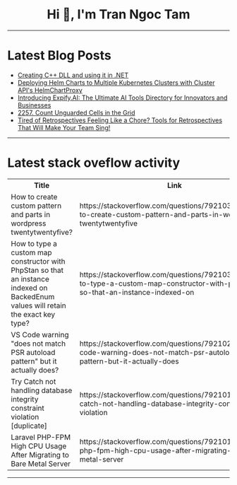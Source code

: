 <h1 align="center">Hi 👋, I'm Tran Ngoc Tam</h1>

---

# Latest Blog Posts 
<!-- BLOG-POST-LIST:START -->
- [Creating C++ DLL and using it in .NET](https://dev.to/tuttelikz/creating-c-dll-and-using-it-in-net-2fid)
- [Deploying Helm Charts to Multiple Kubernetes Clusters with Cluster API&#39;s HelmChartProxy](https://dev.to/suin/deploying-helm-charts-to-multiple-kubernetes-clusters-with-cluster-apis-helmchartproxy-3fa6)
- [Introducing Expify.AI: The Ultimate AI Tools Directory for Innovators and Businesses](https://dev.to/kherona/introducing-expifyai-the-ultimate-ai-tools-directory-for-innovators-and-businesses-3ki4)
- [2257. Count Unguarded Cells in the Grid](https://dev.to/mdarifulhaque/2257-count-unguarded-cells-in-the-grid-4ibc)
- [Tired of Retrospectives Feeling Like a Chore? Tools for Retrospectives That Will Make Your Team Sing!](https://dev.to/devactivity-app/tired-of-retrospectives-feeling-like-a-chore-tools-for-retrospectives-that-will-make-your-team-sing-k52)
<!-- BLOG-POST-LIST:END -->

---

# Latest stack oveflow activity
<table>
  <tr><th>Title</th><th>Link</th></tr>
  <!-- STACKOVERFLOW:START --><tr><td>How to create custom pattern and parts in wordpress twentytwentyfive?</td><td>https://stackoverflow.com/questions/79210386/how-to-create-custom-pattern-and-parts-in-wordpress-twentytwentyfive</td></tr><tr><td>How to type a custom map constructor with PhpStan so that an instance indexed on BackedEnum values will retain the exact key type?</td><td>https://stackoverflow.com/questions/79210367/how-to-type-a-custom-map-constructor-with-phpstan-so-that-an-instance-indexed-on</td></tr><tr><td>VS Code warning &quot;does not match PSR autoload pattern&quot; but it actually does?</td><td>https://stackoverflow.com/questions/79210284/vs-code-warning-does-not-match-psr-autoload-pattern-but-it-actually-does</td></tr><tr><td>Try Catch not handling database integrity constraint violation [duplicate]</td><td>https://stackoverflow.com/questions/79210186/try-catch-not-handling-database-integrity-constraint-violation</td></tr><tr><td>Laravel PHP-FPM High CPU Usage After Migrating to Bare Metal Server</td><td>https://stackoverflow.com/questions/79210133/laravel-php-fpm-high-cpu-usage-after-migrating-to-bare-metal-server</td></tr><!-- STACKOVERFLOW:END -->
</table>

---


